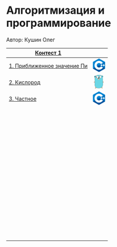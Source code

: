# Алгоритмизация и программирование

Автор: Кушин Олег

|[Контест 1](https://contest.yandex.ru/contest/52142/problems/) |  |
| --- | :-: |
| [1. Приближенное значение Пи](/contest_01/01/main.cpp) | ![](./img/cpp.png) |
| [2. Кислород](/contest_01/02/main.go) |  ![](./img/go.png) |
| [3. Частное](/contest_01/03/main.cpp) | ![](./img/cpp.png) |
| []() | ![]() |
| []() | ![]() |
| []() | ![]() |
| []() | ![]() |
| []() | ![]() |
| []() | ![]() |
| []() | ![]() |
| []() | ![]() |
| []() | ![]() |
| []() | ![]() |
| []() | ![]() |
| []() | ![]() |
| []() | ![]() |
| []() | ![]() |
| []() | ![]() |
| []() | ![]() |
